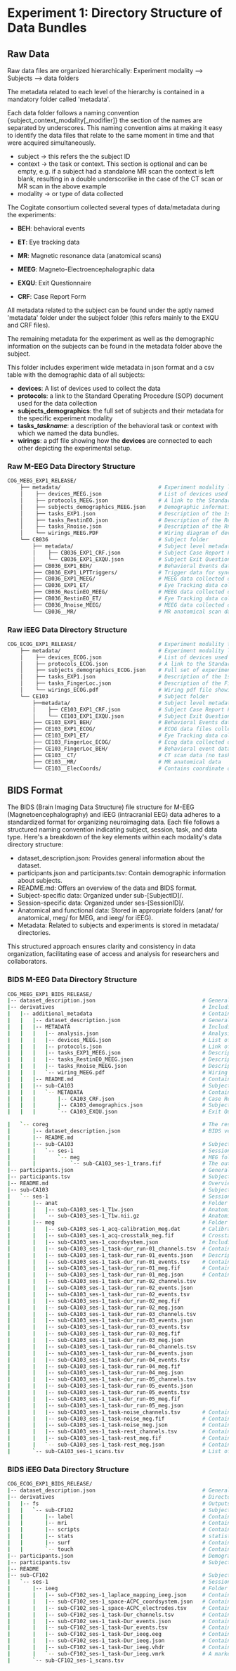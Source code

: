 # Experiment 1: Directory Structure of Data Bundles

## Raw Data

Raw data files are organized hierarchically: Experiment modality --> Subjects --> data folders

The metadata related to each level of the hierarchy is contained in a mandatory folder called 'metadata'.

Each data folder follows a naming convention {subject_context_modality\[\_modifier]} the section of the names are separated by underscores. This naming convention aims at making it easy to identify the data files that relate to the same moment in time and that were acquired simultaneously.

* subject -> this refers the the subject ID
* context -> the task or context. This section is optional and can be empty, e.g. if a subject had a standalone MR scan the context is left blank, resulting in a double underscorlike in the case of the CT scan or MR scan in the above example
* modality -> or type of data collected

The Cogitate consortium collected several types of data/metadata during the experiments:

* **BEH**: behavioral events
* **ET**: Eye tracking data
* **MR**: Magnetic resonance data (anatomical scans)

* **MEEG**: Magneto-Electroencephalographic data
* **EXQU**: Exit Questionnaire
* **CRF**: Case Report Form

All metadata related to the subject can be found under the aptly named 'metadata' folder under the subject folder (this refers mainly to the EXQU and CRF files).

The remaining metadata for the experiment as well as the demographic information on the subjects can be found in the metadata folder above the subject.

This folder includes experiment wide metadata in json format and a csv table with the demographic data of all subjects:

* **devices**: A list of devices used to collect the data
* **protocols**: a link to the Standard Operating Procedure (SOP) document used for the data collection
* **subjects_demographics**: the full set of subjects and their metadata for the specific experiment modality
* **tasks_*taskname***: a description of the behavioral task or context with which we named the data bundles.
* **wirings**: a pdf file showing how the **devices** are connected to each other depicting the experimental setup.

### Raw M-EEG Data Directory Structure

```bash
COG_MEEG_EXP1_RELEASE/
    ├── metadata/                               # Experiment modality level metadata folder
    │    ├── devices_MEEG.json                  # List of devices used to collect the data
    │    ├── protocols_MEEG.json                # A link to the Standard Operating Procedures (SOP)
    │    ├── subjects_demographics_MEEG.json    # Demographic information of MEEG subjects
    │    ├── tasks_EXP1.json                    # Description of the 1st Cogitate task 
    │    ├── tasks_RestinEO.json                # Description of the Resting state task
    │    ├── tasks_Rnoise.json                  # Description of the Rnoise task 
    │    └── wirings_MEEG.PDF                   # Wiring diagram of devices_MEEG.json connections 
    └── CB036                                   # Subject folder
        ├── metadata/                           # Subject level metadata folder
        │    ├── CB036_EXP1_CRF.json            # Subject Case Report Form (CRF)
        │    └── CB036_EXP1_EXQU.json           # Subject Exit Questionnaire responses
        ├── CB036_EXP1_BEH/                     # Behavioral Events data collected during EXP1
        ├── CB036_EXP1_LPTTriggers/             # Trigger data for synchronization
        ├── CB036_EXP1_MEEG/                    # MEEG data collected during EXP1 (fif)
        ├── CB036_EXP1_ET/                      # Eye Tracking data collected during EXP1 (asc)
        ├── CB036_RestinEO_MEEG/                # MEEG data collected during RestingEO task (fif)
        ├── CB036_RestinEO_ET/                  # Eye Tracking data collected during RestingEO task 
        ├── CB036_Rnoise_MEEG/                  # MEEG data collected during Rnoise task (fif)
        └── CB036__MR/                          # MR anatomical scan data (fif)
```

### Raw iEEG Data Directory Structure

```bash
COG_ECOG_EXP1_RELEASE/				            # Experiment modality top level folder
    ├── metadata/				                # Experiment modality level metadata folder
    │    ├── devices_ECOG.json			        # List of devices used to collect the data
    │    ├── protocols_ECOG.json		        # A link to the Standard Operating Procedure (SOP) document used for the data collection
    │	 ├── subjects_demographics_ECOG.json    # Full set of experiment modality subjects with their respective demographic information
    │    ├── tasks_EXP1.json                    # Description of the 1st Cogitate task 
    │    ├── tasks_FingerLoc.json               # Description of the Finger Localizer task
    │    └── wirings_ECOG.pdf			        # Wiring pdf file showing how the devices described in devices_ECOG.json  are connected to each other
    └── CE103                                   # Subject folder
        ├──metadata/                            # Subject level metadata folder
        │    ├── CE103_EXP1_CRF.json            # Subject Case Report Form (CRF) 
        │    └── CE103_EXP1_EXQU.json           # Subject Exit Questionnaire responses
        ├── CE103_EXP1_BEH/                     # Behavioral Events data collected during EXP1
        ├── CE103_EXP1_ECOG/                    # ECOG data files collected during EXP1
        ├── CE103_EXP1_ET/                      # Eye Tracking data collected during EXP1
        ├── CE103_FingerLoc_ECOG/       	    # Ecog data collected during the Finger Localizer task
        ├── CE103_FingerLoc_BEH/                # Behavioral event data collected during the Finger Localizer task
        ├── CE103__CT/                          # CT scan data (no task)
        ├── CE103__MR/                          # MR anatomical data
        └── CE103__ElecCoords/			        # Contains coordinate output files of MR/CT coregistration end electrode reconstruction pipeline
```

## BIDS Format

The BIDS (Brain Imaging Data Structure) file structure for M-EEG (Magnetoencephalography) and iEEG (intracranial EEG) data adheres to a standardized format for organizing neuroimaging data. Each file follows a structured naming convention indicating subject, session, task, and data type. Here's a breakdown of the key elements within each modality's data directory structure:
- dataset_description.json: Provides general information about the dataset.
- participants.json and participants.tsv: Contain demographic information about subjects.
- README.md: Offers an overview of the data and BIDS format.
- Subject-specific data: Organized under sub-[SubjectID]/.
- Session-specific data: Organized under ses-[SessionID]/.
- Anatomical and functional data: Stored in appropriate folders (anat/ for anatomical, meg/ for MEG, and ieeg/ for iEEG).
- Metadata: Related to subjects and experiments is stored in metadata/ directories.

This structured approach ensures clarity and consistency in data organization, facilitating ease of access and analysis for researchers and collaborators.

### BIDS M-EEG Data Directory Structure

```bash
COG_MEEG_EXP1_BIDS_RELEASE/
|-- dataset_description.json                                  # General information about BIDS version, type of dataset, Authors, Acknowledgments, Funding, Ethics Approvals, and the link of COGITATE website 
|-- derivatives                                               # Including metadata and coreg (coregistration)
|   |-- additional_metadata                                   # Containing all of the metadata
|   |   |-- dataset_description.json                          # General information about BIDS version, type of dataset
|   |   |-- METADATA                                          # Including metadata including the list of devices, link to COGITATE GitHub repository, types of tasks, stimuli and responses and wiring diagram of MEG data 
|   |   |   |-- analysis.json                                 # Analysis steps, the order of them and the link of analysis code repository
|   |   |   |-- devices_MEEG.json                             # List of devices used for MEG data acquisition
|   |   |   |-- protocols.json                                # Link of COGITATE wiki and MEG SOP
|   |   |   |-- tasks_EXP1_MEEG.json                          # Description of behavioral task, stimuli and responses
|   |   |   |-- tasks_RestinEO_MEEG.json                      # Description of resting-state task and type of the response
|   |   |   |-- tasks_Rnoise_MEEG.json                        # Description of empty room task
|   |   |   `-- wiring_MEEG.pdf                               # Wiring diagram of MEG
|   |   |-- README.md                                         # Containing an explanation about additional_metadata directory
|   |   |-- sub-CA103                                         # Subject folder
|   |   |   `-- METADATA                                      # Containing Case Report Form, Exit Questionnaire and subject’s demography 
|   |   |       |-- CA103_CRF.json                            # Case Report Form
|   |   |       |-- CA103_demographics.json                   # Subject’s demography
|   |   |       `-- CA103_EXQU.json                           # Exit Questionnaire

|   `-- coreg                                                 # The results of the coregistration
|       |-- dataset_description.json                          # BIDS version, Data Type, and description of the files of this directory
|       |-- README.md                               
|       |-- sub-CA103                                         # Subject folder
|       |   `-- ses-1                                         # Session 1/visit 1
|       |       `-- meg                                       # MEG folder
|       |           `-- sub-CA103_ses-1_trans.fif             # The output of coregistering MEG sensors and head to the anatomical data
|-- participants.json                                         # General information about subjects’ demography
|-- participants.tsv                                          # Subjects’ demography in tsv format
|-- README.md                                                 # Overview of MEG data and the BIDS format
|-- sub-CA103                                                 # Subject folder
|   `-- ses-1                                                 # Session 1/visit 1
|       |-- anat                                              # Folder of anatomical data
|       |   |-- sub-CA103_ses-1_T1w.json                      # Anatomical landmark coordinates
|       |   `-- sub-CA103_ses-1_T1w.nii.gz                    # Anatomical data
|       |-- meg                                               # Folder of MEG data
|       |   |-- sub-CA103_ses-1_acq-calibration_meg.dat       # Calibration data
|       |   |-- sub-CA103_ses-1_acq-crosstalk_meg.fif         # Crosstalk data
|       |   |-- sub-CA103_ses-1_coordsystem.json              # Including Information about MEG and head coil and coordinate system, units, description and anatomical landmark coordinates
|       |   |-- sub-CA103_ses-1_task-dur_run-01_channels.tsv  # Contains information on the channel names, types, units, sampling rate, status, and frequency cutoffs of the filter applied to the recorded data during run 1
|       |   |-- sub-CA103_ses-1_task-dur_run-01_events.json   # Description of sample, value and trial type    
|       |   |-- sub-CA103_ses-1_task-dur_run-01_events.tsv    # Contains information about the events/stimuli presented during Experiment 1, run 1, event’s onset time and duration, type of event, event code (trigger code) and sample
|       |   |-- sub-CA103_ses-1_task-dur_run-01_meg.fif       # Contains the raw/unprocessed MEG data during the task of Experiment 1/session 1, run 1
|       |   |-- sub-CA103_ses-1_task-dur_run-01_meg.json      # Contains power line and sampling frequencies, duration of recording, MEG, EOG and ECG and trigger channel counts during run 1
|       |   |-- sub-CA103_ses-1_task-dur_run-02_channels.tsv
|       |   |-- sub-CA103_ses-1_task-dur_run-02_events.json
|       |   |-- sub-CA103_ses-1_task-dur_run-02_events.tsv
|       |   |-- sub-CA103_ses-1_task-dur_run-02_meg.fif
|       |   |-- sub-CA103_ses-1_task-dur_run-02_meg.json
|       |   |-- sub-CA103_ses-1_task-dur_run-03_channels.tsv
|       |   |-- sub-CA103_ses-1_task-dur_run-03_events.json
|       |   |-- sub-CA103_ses-1_task-dur_run-03_events.tsv
|       |   |-- sub-CA103_ses-1_task-dur_run-03_meg.fif
|       |   |-- sub-CA103_ses-1_task-dur_run-03_meg.json
|       |   |-- sub-CA103_ses-1_task-dur_run-04_channels.tsv
|       |   |-- sub-CA103_ses-1_task-dur_run-04_events.json
|       |   |-- sub-CA103_ses-1_task-dur_run-04_events.tsv
|       |   |-- sub-CA103_ses-1_task-dur_run-04_meg.fif
|       |   |-- sub-CA103_ses-1_task-dur_run-04_meg.json
|       |   |-- sub-CA103_ses-1_task-dur_run-05_channels.tsv
|       |   |-- sub-CA103_ses-1_task-dur_run-05_events.json
|       |   |-- sub-CA103_ses-1_task-dur_run-05_events.tsv
|       |   |-- sub-CA103_ses-1_task-dur_run-05_meg.fif
|       |   |-- sub-CA103_ses-1_task-dur_run-05_meg.json
|       |   |-- sub-CA103_ses-1_task-noise_channels.tsv       # Contains information on the channel names, types, units, sampling rate, status, and frequency cutoffs of the filter applied to the recorded data during noise recording
|       |   |-- sub-CA103_ses-1_task-noise_meg.fif            # Contains the raw/unprocessed MEG data during noise recording of Experiment 1/session 1
|       |   |-- sub-CA103_ses-1_task-noise_meg.json           # Contains power line and sampling frequencies, duration of recording, MEG, EOG and ECG and trigger channel counts during noise recording
|       |   |-- sub-CA103_ses-1_task-rest_channels.tsv        # Contains information on the channel names, types, units, sampling rate, status, and frequency cutoffs of the filter applied to the recorded data during resting-state recording
|       |   |-- sub-CA103_ses-1_task-rest_meg.fif             # Contains the raw/unprocessed MEG data during resting-state recording of Experiment 1/session 1
|       |   `-- sub-CA103_ses-1_task-rest_meg.json            # Contains power line and sampling frequencies, duration of recording, MEG, EOG and ECG and trigger channel counts during resting-state recording            
|       `-- sub-CA103_ses-1_scans.tsv                         # List of MEG data files
```

### BIDS iEEG Data Directory Structure

```bash
COG_ECOG_EXP1_BIDS_RELEASE/
|-- dataset_description.json					              # General information about BIDS version, type of dataset, Authors, Acknowledgments, Funding, Ethics Approvals, and the link of COGITATE website
|-- derivatives							                      # Directory containing derived data
|   |-- fs							                          # Outputs of FreeSurfer processing
|   |   `-- sub-CF102						                  # Subject folder
|   |       |-- label						                  # Contains files representing segmented brain regions
|   |       |-- mri						                      # Contains various outputs of the FreeSurfer MRI processing pipeline, such as brain masks, tissue segmentations, and cortical surface reconstructions
|   |       |-- scripts						                  # Contains relevant information related to the execution and status tracking of the FreeSurfer's recon-all pipeline for MRI data processing, including build and status stamps, logs, and environment settings
|   |       |-- stats						                  # statistical data related to various anatomical and morphometric measurements derived from brain segmentation and parcellation processes
|   |       |-- surf						                  # Contains various surface representations of the cerebral cortex, including vertex-wise measurements such as cortical area, curvature, thickness, sulcal depth, and surface normals, for both left and right hemispheres, derived from structural MRI data
|   |       `-- touch						                  # Contains information about completion of various processing steps related to surface generation, segmentation, registration, normalization, and quality control for both left and right hemispheres
|-- participants.json						                  # Demographic information about participants
|-- participants.tsv						                  # Subjects’ demography in tsv format
|-- README
|-- sub-CF102							                      # Subject folder
|   `-- ses-1							                      # Session 1/visit 1
|       |-- ieeg						                      # Folder of iEEG data
|       |   |-- sub-CF102_ses-1_laplace_mapping_ieeg.json	  # Contains electrode groups and their references for laplace mapping for session 1
|       |   |-- sub-CF102_ses-1_space-ACPC_coordsystem.json	  # Contains information about the coordinate system during session 1
|       |   |-- sub-CF102_ses-1_space-ACPC_electrodes.tsv	  # Contains spatial coordinates (x, y, z)/locations of electrodes on the subject's brain surface
|       |   |-- sub-CF102_ses-1_task-Dur_channels.tsv		  # Contains information about the iEEG data channels during task and session 1 including their names, type, units, frequency cutoffs, description, sampling frequency, and status
|       |   |-- sub-CF102_ses-1_task-Dur_events.json		  # Contains description for “sample”, “value”, and “trial_type” 
|       |   |-- sub-CF102_ses-1_task-Dur_events.tsv		      # Contains event-related data during the task and session 1 including onset, duration, trial type, value and sample
|       |   |-- sub-CF102_ses-1_task-Dur_ieeg.eeg		      # Contains iEEG data during task and session 1
|       |   |-- sub-CF102_ses-1_task-Dur_ieeg.json		      # Contains metadata for iEEG recorded during the task and session 1
|       |   |-- sub-CF102_ses-1_task-Dur_ieeg.vhdr		      # Contains metadata for iEEG recorded during the task and session 1
|       |   `-- sub-CF102_ses-1_task-Dur_ieeg.vmrk		      # A marker file containing annotations or event markers corresponding to the events during the task and session 1
|       `-- sub-CF102_ses-1_scans.tsv
```

   </td>
  </tr>
